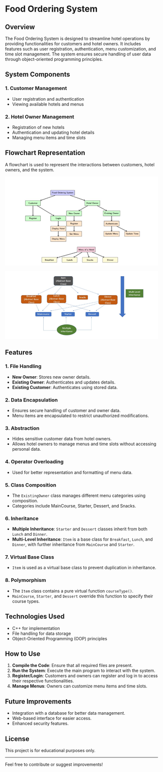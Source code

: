# Food Ordering System

## Overview
The Food Ordering System is designed to streamline hotel operations by providing functionalities for customers and hotel owners. It includes features such as user registration, authentication, menu customization, and time slot management. The system ensures secure handling of user data through object-oriented programming principles.


## System Components
### 1. Customer Management
- User registration and authentication
- Viewing available hotels and menus

### 2. Hotel Owner Management
- Registration of new hotels
- Authentication and updating hotel details
- Managing menu items and time slots

## Flowchart Representation
A flowchart is used to represent the interactions between customers, hotel owners, and the system.

![Food Ordering System Flowchart](flow1.png)

![Food Ordering System Flowchart](flow2.png)

## Features
### 1. File Handling
- **New Owner**: Stores new owner details.
- **Existing Owner**: Authenticates and updates details.
- **Existing Customer**: Authenticates using stored data.

### 2. Data Encapsulation
- Ensures secure handling of customer and owner data.
- Menu items are encapsulated to restrict unauthorized modifications.

### 3. Abstraction
- Hides sensitive customer data from hotel owners.
- Allows hotel owners to manage menus and time slots without accessing personal data.

### 4. Operator Overloading
- Used for better representation and formatting of menu data.

### 5. Class Composition
- The `ExistingOwner` class manages different menu categories using composition.
- Categories include MainCourse, Starter, Dessert, and Snacks.

### 6. Inheritance
- **Multiple Inheritance**: `Starter` and `Dessert` classes inherit from both `Lunch` and `Dinner`.
- **Multi-Level Inheritance**: `Item` is a base class for `Breakfast`, `Lunch`, and `Dinner`, with further inheritance from `MainCourse` and `Starter`.

### 7. Virtual Base Class
- `Item` is used as a virtual base class to prevent duplication in inheritance.

### 8. Polymorphism
- The `Item` class contains a pure virtual function `courseType()`.
- `MainCourse`, `Starter`, and `Dessert` override this function to specify their course types.

## Technologies Used
- C++ for implementation
- File handling for data storage
- Object-Oriented Programming (OOP) principles

## How to Use
1. **Compile the Code**: Ensure that all required files are present.
2. **Run the System**: Execute the main program to interact with the system.
3. **Register/Login**: Customers and owners can register and log in to access their respective functionalities.
4. **Manage Menus**: Owners can customize menu items and time slots.

## Future Improvements
- Integration with a database for better data management.
- Web-based interface for easier access.
- Enhanced security features.

## License
This project is for educational purposes only.

---

Feel free to contribute or suggest improvements!

